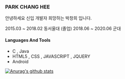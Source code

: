 ### PARK CHANG HEE

안녕하세요 신입 개발자 희망하는 박창희 입니다.

2015.03 ~ 2018.02 동서울대 (졸업)
2018.06 ~ 2020.06 군대 

#### Languages And Tools
 - C , Java
 - HTML5 , CSS , JAVASCRIPT , JQUERY
 - Android
 
[![Anurag's github stats](https://github-readme-stats.vercel.app/api?username=AppleTrick)](https://github.com/anuraghazra/github-readme-stats)

